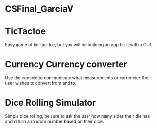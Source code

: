 # CSFinal_GarciaV

# TicTactoe
Easy game of tic-tac-toe, but you will be building an app for it with a GUI.
# Currency Currency converter
Use the console to communicate what measurements or currencies the user wishes to convert from and to. 
# Dice Rolling Simulator
Simple dice rolling, be sure to ask the user how many sides their die has and return a random number based on their dice.

